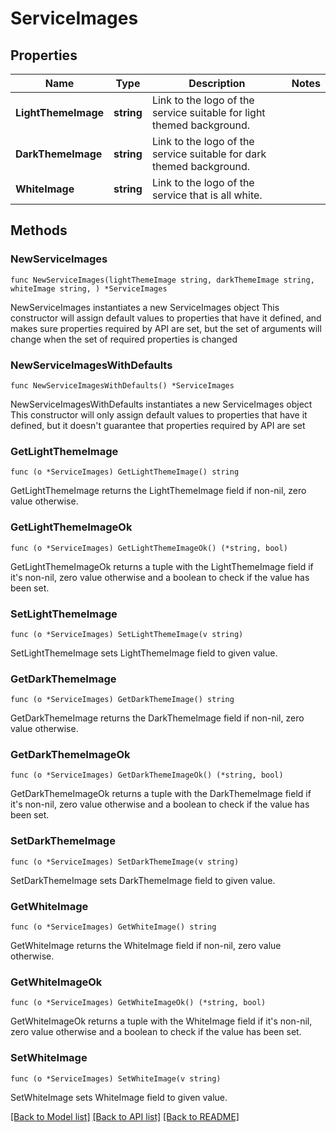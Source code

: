 # ServiceImages

## Properties

Name | Type | Description | Notes
------------ | ------------- | ------------- | -------------
**LightThemeImage** | **string** | Link to the logo of the service suitable for light themed background. | 
**DarkThemeImage** | **string** | Link to the logo of the service suitable for dark themed background. | 
**WhiteImage** | **string** | Link to the logo of the service that is all white. | 

## Methods

### NewServiceImages

`func NewServiceImages(lightThemeImage string, darkThemeImage string, whiteImage string, ) *ServiceImages`

NewServiceImages instantiates a new ServiceImages object
This constructor will assign default values to properties that have it defined,
and makes sure properties required by API are set, but the set of arguments
will change when the set of required properties is changed

### NewServiceImagesWithDefaults

`func NewServiceImagesWithDefaults() *ServiceImages`

NewServiceImagesWithDefaults instantiates a new ServiceImages object
This constructor will only assign default values to properties that have it defined,
but it doesn't guarantee that properties required by API are set

### GetLightThemeImage

`func (o *ServiceImages) GetLightThemeImage() string`

GetLightThemeImage returns the LightThemeImage field if non-nil, zero value otherwise.

### GetLightThemeImageOk

`func (o *ServiceImages) GetLightThemeImageOk() (*string, bool)`

GetLightThemeImageOk returns a tuple with the LightThemeImage field if it's non-nil, zero value otherwise
and a boolean to check if the value has been set.

### SetLightThemeImage

`func (o *ServiceImages) SetLightThemeImage(v string)`

SetLightThemeImage sets LightThemeImage field to given value.


### GetDarkThemeImage

`func (o *ServiceImages) GetDarkThemeImage() string`

GetDarkThemeImage returns the DarkThemeImage field if non-nil, zero value otherwise.

### GetDarkThemeImageOk

`func (o *ServiceImages) GetDarkThemeImageOk() (*string, bool)`

GetDarkThemeImageOk returns a tuple with the DarkThemeImage field if it's non-nil, zero value otherwise
and a boolean to check if the value has been set.

### SetDarkThemeImage

`func (o *ServiceImages) SetDarkThemeImage(v string)`

SetDarkThemeImage sets DarkThemeImage field to given value.


### GetWhiteImage

`func (o *ServiceImages) GetWhiteImage() string`

GetWhiteImage returns the WhiteImage field if non-nil, zero value otherwise.

### GetWhiteImageOk

`func (o *ServiceImages) GetWhiteImageOk() (*string, bool)`

GetWhiteImageOk returns a tuple with the WhiteImage field if it's non-nil, zero value otherwise
and a boolean to check if the value has been set.

### SetWhiteImage

`func (o *ServiceImages) SetWhiteImage(v string)`

SetWhiteImage sets WhiteImage field to given value.



[[Back to Model list]](../README.md#documentation-for-models) [[Back to API list]](../README.md#documentation-for-api-endpoints) [[Back to README]](../README.md)


